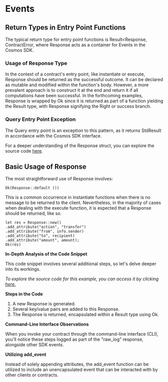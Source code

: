 # Events

## **Return Types in Entry Point Functions**

The typical return type for entry point functions is Result\<Response, ContractError, where Response acts as a container for Events in the Cosmos SDK.

### **Usage of Response Type**

In the context of a contract's entry point, like instantiate or execute, Response should be returned as the successful outcome. It can be declared as mutable and modified within the function's body. However, a more prevalent approach is to construct it at the end and return it if all computations have been successful. In the forthcoming examples, Response is wrapped by Ok since it is returned as part of a function yielding the Result type, with Response signifying the Right or success branch.

### **Query Entry Point Exception**

The Query entry point is an exception to this pattern, as it returns StdResult in accordance with the Cosmos SDK interface.

For a deeper understanding of the Response struct, you can explore the source code [here](https://github.com/CosmWasm/cosmwasm/blob/main/packages/std/src/results/response.rs#L65).

## **Basic Usage of Response**

The most straightforward use of Response involves:

```
Ok(Response::default ())
```

This is a common occurrence in instantiate functions when there is no message to be returned to the client. Nevertheless, in the majority of cases when dealing with the execute function, it is expected that a Response should be returned, like so.&#x20;

```
let res = Response::new()
.add_attribute("action", "transfer")
.add_attribute("from", info.sender)
.add_attribute("to", recipient)
.add_attribute("amount", amount);
Ok(res)
```

**In-Depth Analysis of the Code Snippet**

This code snippet involves several additional steps, so let's delve deeper into its workings.

_To explore the source code for this example, you can access it by clicking_ [_here._](https://github.com/CosmWasm/cw-plus/blob/main/contracts/cw20-base/src/contract.rs#L239)

**Steps in the Code**

1. A new Response is generated.
2. Several key/value pairs are added to this Response.
3. The Response is returned, encapsulated within a Result type using Ok.

**Command-Line Interface Observations**

When you invoke your contract through the command-line interface (CLI), you'll notice these steps logged as part of the "raw\_log" response, alongside other SDK events.

**Utilizing add\_event**

Instead of solely appending attributes, the add\_event function can be utilized to include an unencapsulated event that can be interacted with by other clients or contracts.

